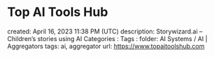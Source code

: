 # Top AI Tools Hub

created: April 16, 2023 11:38 PM (UTC)
description: Storywizard.ai – Children’s stories using AI Categories : Tags :
folder: AI Systems / AI | Aggregators
tags: ai, aggregator
url: https://www.topaitoolshub.com